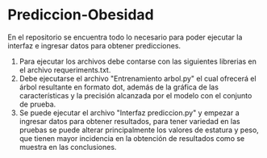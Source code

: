 # Prediccion-Obesidad
En el repositorio se encuentra todo lo necesario para poder ejecutar la interfaz e ingresar datos para obtener predicciones.
1. Para ejecutar los archivos debe contarse con las siguientes librerias en el archivo requeriments.txt.
3. Debe ejecutarse el archivo "Entrenamiento arbol.py" el cual ofrecerá el árbol resultante en formato dot, además de la gráfica de las características y la precisión alcanzada por el modelo con el conjunto de prueba.
4. Se puede ejecutar el archivo "Interfaz prediccion.py" y empezar a ingresar datos para obtener resultados, para tener variedad en las pruebas se puede alterar principalmente los valores de estatura y peso, que tienen mayor incidencia en la obtención de resultados como se muestra en las conclusiones.

